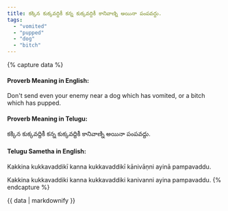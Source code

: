 ```yaml
---
title: కక్కిన కుక్కవద్దికీ కన్న కుక్కవద్దికీ కానివాణ్ని అయినా పంపవద్దు.
tags:
  - "vomited"
  - "pupped"
  - "dog"
  - "bitch"
---
```


{% capture data %}
#### Proverb Meaning in English:
Don't send even your enemy near a dog which has vomited, or a bitch which has pupped.

#### Proverb Meaning in Telugu:
కక్కిన కుక్కవద్దికీ కన్న కుక్కవద్దికీ కానివాణ్ని అయినా పంపవద్దు.

#### Telugu Sametha in English:
Kakkina kukkavaddikī kanna kukkavaddikī kānivāṇni ayinā pampavaddu.

Kakkina kukkavaddiki kanna kukkavaddiki kanivanni ayina pampavaddu.
{% endcapture %}

{{ data | markdownify }}

